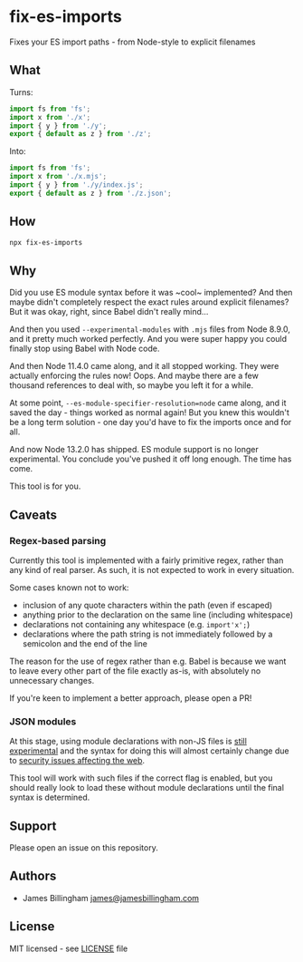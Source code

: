 # fix-es-imports

Fixes your ES import paths - from Node-style to explicit filenames

## What

Turns:

```js
import fs from 'fs';
import x from './x';
import { y } from './y';
export { default as z } from './z';
```

Into:

```js
import fs from 'fs';
import x from './x.mjs';
import { y } from './y/index.js';
export { default as z } from './z.json';
```

## How

```bash
npx fix-es-imports
```

## Why

Did you use ES module syntax before it was ~cool~ implemented? And then maybe didn't completely respect the exact rules around explicit filenames? But it was okay, right, since Babel didn't really mind...

And then you used `--experimental-modules` with `.mjs` files from Node 8.9.0, and it pretty much worked perfectly. And you were super happy you could finally stop using Babel with Node code.

And then Node 11.4.0 came along, and it all stopped working. They were actually enforcing the rules now! Oops. And maybe there are a few thousand references to deal with, so maybe you left it for a while.

At some point, `--es-module-specifier-resolution=node` came along, and it saved the day - things worked as normal again! But you knew this wouldn't be a long term solution - one day you'd have to fix the imports once and for all.

And now Node 13.2.0 has shipped. ES module support is no longer experimental. You conclude you've pushed it off long enough. The time has come.

This tool is for you.

## Caveats

### Regex-based parsing

Currently this tool is implemented with a fairly primitive regex, rather than any kind of real parser. As such, it is not expected to work in every situation.

Some cases known not to work:

- inclusion of any quote characters within the path (even if escaped)
- anything prior to the declaration on the same line (including whitespace)
- declarations not containing any whitespace (e.g. `import'x';`)
- declarations where the path string is not immediately followed by a semicolon and the end of the line

The reason for the use of regex rather than e.g. Babel is because we want to leave every other part of the file exactly as-is, with absolutely no unnecessary changes.

If you're keen to implement a better approach, please open a PR!

### JSON modules

At this stage, using module declarations with non-JS files is [still experimental](https://nodejs.org/api/esm.html#esm_experimental_json_modules) and the syntax for doing this will almost certainly change due to [security issues affecting the web](https://github.com/w3c/webcomponents/issues/839).

This tool will work with such files if the correct flag is enabled, but you should really look to load these without module declarations until the final syntax is determined.

## Support

Please open an issue on this repository.

## Authors

- James Billingham <james@jamesbillingham.com>

## License

MIT licensed - see [LICENSE](LICENSE) file

